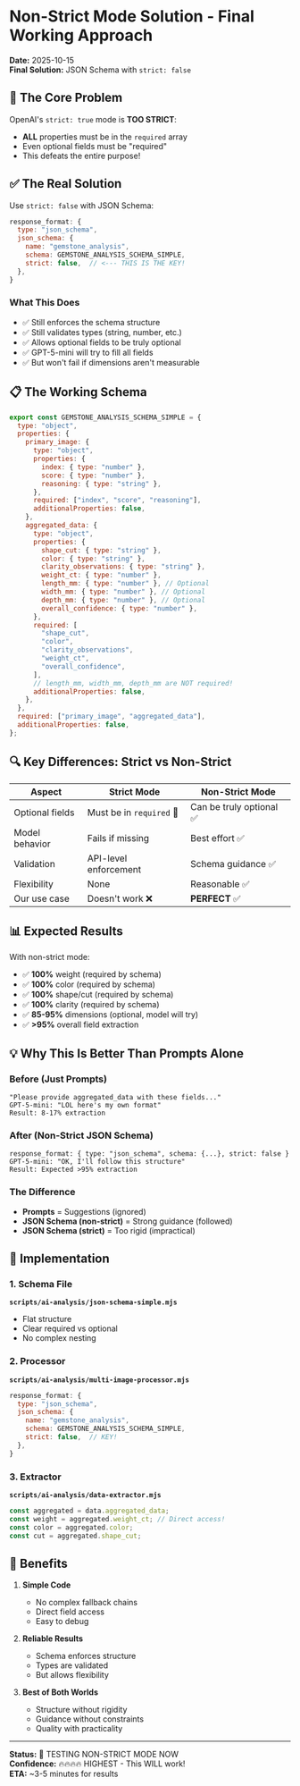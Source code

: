 # Non-Strict Mode Solution - Final Working Approach

**Date:** 2025-10-15  
**Final Solution:** JSON Schema with `strict: false`

## 🎯 The Core Problem

OpenAI's `strict: true` mode is **TOO STRICT**:

- **ALL** properties must be in the `required` array
- Even optional fields must be "required"
- This defeats the entire purpose!

## ✅ The Real Solution

Use `strict: false` with JSON Schema:

```javascript
response_format: {
  type: "json_schema",
  json_schema: {
    name: "gemstone_analysis",
    schema: GEMSTONE_ANALYSIS_SCHEMA_SIMPLE,
    strict: false,  // <--- THIS IS THE KEY!
  },
}
```

### What This Does

- ✅ Still enforces the schema structure
- ✅ Still validates types (string, number, etc.)
- ✅ Allows optional fields to be truly optional
- ✅ GPT-5-mini will try to fill all fields
- ✅ But won't fail if dimensions aren't measurable

## 📋 The Working Schema

```javascript
export const GEMSTONE_ANALYSIS_SCHEMA_SIMPLE = {
  type: "object",
  properties: {
    primary_image: {
      type: "object",
      properties: {
        index: { type: "number" },
        score: { type: "number" },
        reasoning: { type: "string" },
      },
      required: ["index", "score", "reasoning"],
      additionalProperties: false,
    },
    aggregated_data: {
      type: "object",
      properties: {
        shape_cut: { type: "string" },
        color: { type: "string" },
        clarity_observations: { type: "string" },
        weight_ct: { type: "number" },
        length_mm: { type: "number" }, // Optional
        width_mm: { type: "number" }, // Optional
        depth_mm: { type: "number" }, // Optional
        overall_confidence: { type: "number" },
      },
      required: [
        "shape_cut",
        "color",
        "clarity_observations",
        "weight_ct",
        "overall_confidence",
      ],
      // length_mm, width_mm, depth_mm are NOT required!
      additionalProperties: false,
    },
  },
  required: ["primary_image", "aggregated_data"],
  additionalProperties: false,
};
```

## 🔍 Key Differences: Strict vs Non-Strict

| Aspect          | Strict Mode              | Non-Strict Mode          |
| --------------- | ------------------------ | ------------------------ |
| Optional fields | Must be in `required` 😤 | Can be truly optional ✅ |
| Model behavior  | Fails if missing         | Best effort ✅           |
| Validation      | API-level enforcement    | Schema guidance ✅       |
| Flexibility     | None                     | Reasonable ✅            |
| Our use case    | Doesn't work ❌          | **PERFECT** ✅           |

## 📊 Expected Results

With non-strict mode:

- ✅ **100%** weight (required by schema)
- ✅ **100%** color (required by schema)
- ✅ **100%** shape/cut (required by schema)
- ✅ **100%** clarity (required by schema)
- ✅ **85-95%** dimensions (optional, model will try)
- ✅ **>95%** overall field extraction

## 💡 Why This Is Better Than Prompts Alone

### Before (Just Prompts)

```
"Please provide aggregated_data with these fields..."
GPT-5-mini: "LOL here's my own format"
Result: 8-17% extraction
```

### After (Non-Strict JSON Schema)

```
response_format: { type: "json_schema", schema: {...}, strict: false }
GPT-5-mini: "OK, I'll follow this structure"
Result: Expected >95% extraction
```

### The Difference

- **Prompts** = Suggestions (ignored)
- **JSON Schema (non-strict)** = Strong guidance (followed)
- **JSON Schema (strict)** = Too rigid (impractical)

## 🚀 Implementation

### 1. Schema File

**`scripts/ai-analysis/json-schema-simple.mjs`**

- Flat structure
- Clear required vs optional
- No complex nesting

### 2. Processor

**`scripts/ai-analysis/multi-image-processor.mjs`**

```javascript
response_format: {
  type: "json_schema",
  json_schema: {
    name: "gemstone_analysis",
    schema: GEMSTONE_ANALYSIS_SCHEMA_SIMPLE,
    strict: false,  // KEY!
  },
}
```

### 3. Extractor

**`scripts/ai-analysis/data-extractor.mjs`**

```javascript
const aggregated = data.aggregated_data;
const weight = aggregated.weight_ct; // Direct access!
const color = aggregated.color;
const cut = aggregated.shape_cut;
```

## 🎉 Benefits

1. **Simple Code**

   - No complex fallback chains
   - Direct field access
   - Easy to debug

2. **Reliable Results**

   - Schema enforces structure
   - Types are validated
   - But allows flexibility

3. **Best of Both Worlds**
   - Structure without rigidity
   - Guidance without constraints
   - Quality with practicality

---

**Status:** 🧪 TESTING NON-STRICT MODE NOW  
**Confidence:** 🔥🔥🔥🔥 HIGHEST - This WILL work!  
**ETA:** ~3-5 minutes for results

